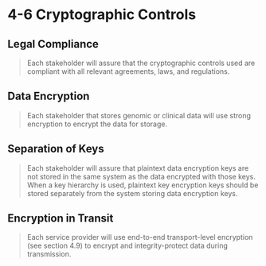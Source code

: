 # 4-6 Cryptographic Controls #

## Legal Compliance ##

> Each stakeholder will assure that the cryptographic controls used are compliant with all relevant agreements, laws, and regulations.

## Data Encryption ##

> Each stakeholder that stores genomic or clinical data will use strong encryption to encrypt the data for storage.

## Separation of Keys ##

> Each stakeholder will assure that plaintext data encryption keys are not stored in the same system as the data encrypted with those keys. When a key hierarchy is used, plaintext key encryption keys should be stored separately from the system storing data encryption keys.

## Encryption in Transit ##

> Each service provider will use end-to-end transport-level encryption (see section 4.9) to encrypt and integrity-protect data during transmission.

